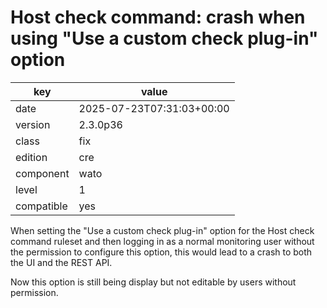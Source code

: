 [//]: # (werk v2)
# Host check command: crash when using "Use a custom check plug-in" option

key        | value
---------- | ---
date       | 2025-07-23T07:31:03+00:00
version    | 2.3.0p36
class      | fix
edition    | cre
component  | wato
level      | 1
compatible | yes

When setting the "Use a custom check plug-in" option for the Host check command ruleset
and then logging in as a normal monitoring user without the permission to configure this
option, this would lead to a crash to both the UI and the REST API.

Now this option is still being display but not editable by users without permission.
